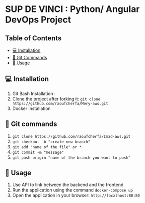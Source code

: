 # SUP DE VINCI : Python/ Angular DevOps Project 



## Table of Contents

- [:computer: Installation]()
- [:raised_hands: Git Commands]()
- [:rocket: Usage]()


## :computer: Installation

1. Git Bash Installation : 
2. Clone the project after forking it: `git clone https://github.com/raoufcherfa/Mery-aws.git`
3. Docker installation

## :raised_hands: Git commands 

1. `git clone https://github.com/raoufcherfa/Imad-aws.git` 
2. `git checkout -b "create new branch" `
3. `git add "name of the file" or *`
4. `git commit -m "message"  `
5. `git push origin "name of the branch you want to push" `

## :rocket: Usage

1. Use API to link between the backend and the frontend 
2. Run the application using the command `docker-compose up`
2. Open the application in your browser: `http://localhost:80:80`


